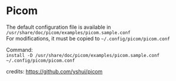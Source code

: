 # Picom

The default configuration file is available in `/usr/share/doc/picom/examples/picom.sample.conf`<br/>
For modifications, it must be copied to `~/.config/picom/picom.conf`

Command: <br/>
`install -D /usr/share/doc/picom/examples/picom.sample.conf ~/.config/picom/picom.conf`

credits: https://github.com/yshui/picom
